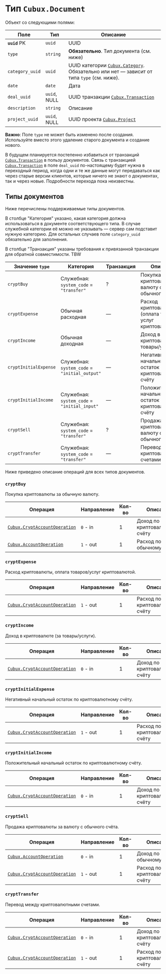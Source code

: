 Тип `Cubux.Document`
====================

Объект со следующими полями:

Поле | Тип | Описание
---- | --- | --------
**`uuid`** PK  | `uuid`       | UUID
`type`         | `string`     | **Обязательно**. Тип документа (см. ниже)
`category_uuid` | `uuid`      | UUID категории [`Cubux.Category`][Cubux.Category]. Обязательно или нет — зависит от типа `type` (см. ниже).
`date`         | `date`       | Дата
`deal_uuid`    | `uuid`, NULL | UUID транзакции [`Cubux.Transaction`][Cubux.Transaction]
`description`  | `string`     | Описание
`project_uuid` | `uuid`, NULL | UUID проекта [`Cubux.Project`][Cubux.Project]

**Важно**: Поле `type` не может быть изменено после создания.
Используйте вместо этого удаление старого документа и создание нового.

В будущем планируется постепенно избавиться от транзакций
[`Cubux.Transaction`][Cubux.Transaction] в пользу документов.
Связь с транзакцией [`Cubux.Transaction`][Cubux.Transaction] в поле
`deal_uuid` по-настоящему будет нужна в переходный период, когда одни и
те же данные могут передаваться как через старые версии клиентов,
которые ничего не знают о документах, так и через новые. Подробности
перехода пока неизвестны.

## Типы документов

Ниже перечислены поддерживаемые типы документов.

В столбце "Категория" указано, какая категория должна использоваться в
документе соответствующего типа. В случае служебной категории её можно
не указывать — сервер сам подставит нужную категорию. Для остальных
случаев поле `category_uuid` обязательно для заполнения.

В столбце "Транзакция" указаны требования к привязанной транзакции для
обратной совместимости. TBW

Значение `type` | Категория | Транзакция | Описание
--------------- | --------- | ---------- | --------
`cryptBuy` | Служебная: `system_code` = `"transfer"` | ? | Покупка криптовалюты за валюту с обычного счёта
`cryptExpense` | Обычная расходная | — | Расход криптовалюты (оплата товаров/услуг криптовалютой)
`cryptIncome` | Обычная доходная | — | Доход в криптовалюте (за товары/услуги)
`cryptInitialExpense` | Служебная: `system_code` = `"initial_output"` | — | Негативный начальный остаток по криптовалютному счёту
`cryptInitialIncome` | Служебная: `system_code` = `"initial_input"` | — | Положительный начальный остаток по криптовалютному счёту
`cryptSell` | Служебная: `system_code` = `"transfer"` | ? | Продажа криптовалюты за валюту с обычного счёта
`cryptTransfer` | Служебная: `system_code` = `"transfer"` | — | Перевод между криптовалютными счетами

Ниже приведено описание операций для всех типов документов.

### `cryptBuy`

Покупка криптовалюты за обычную валюту.

Операция | Направление | Кол-во | Описание
-------- | ----------- | ------ | --------
[`Cubux.CryptAccountOperation`][Cubux.CryptAccountOperation] | `0` - in | 1 | Доход по криптовалютному счёту
[`Cubux.AccountOperation`][Cubux.AccountOperation] | `1` - out | 1 | Расход по обычному счёту

### `cryptExpense`

Расход криптовалюты, оплата товаров/услуг криптовалютой.

Операция | Направление | Кол-во | Описание
-------- | ----------- | ------ | --------
[`Cubux.CryptAccountOperation`][Cubux.CryptAccountOperation] | `1` - out | 1 | Расход по криптовалютному счёту

### `cryptIncome`

Доход в криптовалюте (за товары/услуги).

Операция | Направление | Кол-во | Описание
-------- | ----------- | ------ | --------
[`Cubux.CryptAccountOperation`][Cubux.CryptAccountOperation] | `0` - in | 1 | Доход по криптовалютному счёту

### `cryptInitialExpense`

Негативный начальный остаток по криптовалютному счёту.

Операция | Направление | Кол-во | Описание
-------- | ----------- | ------ | --------
[`Cubux.CryptAccountOperation`][Cubux.CryptAccountOperation] | `1` - out | 1 | Расход по криптовалютному счёту

### `cryptInitialIncome`

Положительный начальный остаток по криптовалютному счёту.

Операция | Направление | Кол-во | Описание
-------- | ----------- | ------ | --------
[`Cubux.CryptAccountOperation`][Cubux.CryptAccountOperation] | `0` - in | 1 | Доход по криптовалютному счёту

### `cryptSell`

Продажа криптовалюты за валюту с обычного счёта.

Операция | Направление | Кол-во | Описание
-------- | ----------- | ------ | --------
[`Cubux.AccountOperation`][Cubux.AccountOperation] | `0` - in | 1 | Доход по обычному счёту
[`Cubux.CryptAccountOperation`][Cubux.CryptAccountOperation] | `1` - out | 1 | Расход по криптовалютному счёту

### `cryptTransfer`

Перевод между криптовалютными счетами.

Операция | Направление | Кол-во | Описание
-------- | ----------- | ------ | --------
[`Cubux.CryptAccountOperation`][Cubux.CryptAccountOperation] | `0` - in | 1 | Доход по криптовалютному счёту
[`Cubux.CryptAccountOperation`][Cubux.CryptAccountOperation] | `1` - out | 1 | Расход по криптовалютному счёту


[Cubux.AccountOperation]: ./account-operation.md
[Cubux.Category]: ./category.md
[Cubux.CryptAccountOperation]: ./crypt-account-operation.md
[Cubux.Project]: ./project.md
[Cubux.Transaction]: ./transaction.md

